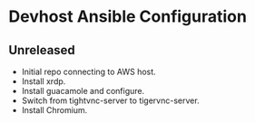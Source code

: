 # Devhost Ansible Configuration

## Unreleased

* Initial repo connecting to AWS host.
* Install xrdp.
* Install guacamole and configure.
* Switch from tightvnc-server to tigervnc-server.
* Install Chromium.
